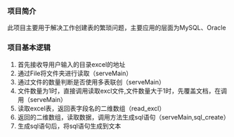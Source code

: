 ### 项目简介
此项目主要用于解决工作创建表的繁琐问题，主要应用的层面为MySQL、Oracle
### 项目基本逻辑
1. 首先接收导用户输入的目录excel的地址
2. 通过File将文件夹进行读取（serveMain）
3. 通过文件的数量判断是否使用多表联创（serveMain）
4. 文件数量为1时，直接调用读取excl文件,文件数量大于1时，先覆盖文档，在调用（serveMain）
5. 读取excel表，返回表字段名的二维数组（read_excl）
6. 返回的二维数组，读取数据，调用方法生成sql语句（serveMain,sql_create）
7. 生成sql语句后，将sql语句生成到文本
